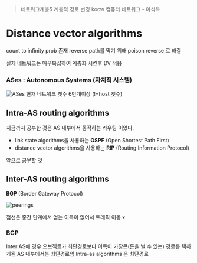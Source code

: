 > 네트워크계층5
> 계층적 경로 변경
> kocw 컴퓨터 네트워크 - 이석복

# Distance vector algorithms

count to infinity prob 존재
reverse path를 막기 위해
poison reverse 로 해결

실제 네트워크는 매우복잡하여 계층화 시킨후  DV 적용

### ASes : Autonomous Systems (자치적 시스템)
![ASes](https://i.ibb.co/TPCfMMf/image.png)
현재 네트워크 갯수 6만개이상 (!=host 갯수)

## Intra-AS routing algorithms
지금까지 공부한 것은 AS 내부에서 동작하는 라우팅 이었다.
- link state algorithms을 사용하는 **OSPF** (Open Shortest Path First)
- distance vector algorithms을 사용하는 **RIP** (Routing Information Protocol)

앞으로 공부할 것

##  Inter-AS routing algorithms
**BGP** (Border Gateway Protocol)

![peerings](https://i.ibb.co/qM6VZkw/image.png)

점선은 중간 단계에서 얻는 이득이 없어서 트래픽 이동 x

### BGP
Inter AS에 경우 오브젝트가 최단경로보다 이득이 가장큰(돈을 벌 수 있는) 경로를 택하게됨
AS 내부에서는 최단경로임 Intra-as algorithms 은 최단경로
